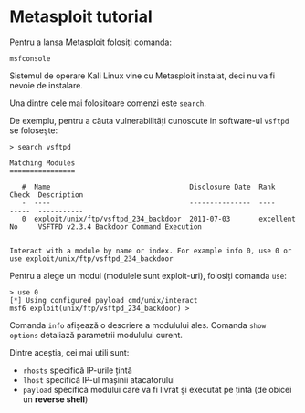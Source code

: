 # Metasploit tutorial

Pentru a lansa Metasploit folosiți comanda:

``` shell
msfconsole
```

Sistemul de operare Kali Linux vine cu Metasploit instalat, deci nu va fi nevoie de instalare.

Una dintre cele mai folositoare comenzi este `search`.

De exemplu, pentru a căuta vulnerabilități cunoscute in software-ul `vsftpd` se folosește:

``` shell
> search vsftpd

Matching Modules
================

   #  Name                                  Disclosure Date  Rank       Check  Description
   -  ----                                  ---------------  ----       -----  -----------
   0  exploit/unix/ftp/vsftpd_234_backdoor  2011-07-03       excellent  No     VSFTPD v2.3.4 Backdoor Command Execution


Interact with a module by name or index. For example info 0, use 0 or use exploit/unix/ftp/vsftpd_234_backdoor
```

Pentru a alege un modul (modulele sunt exploit-uri), folosiți comanda `use`:

``` shell
> use 0
[*] Using configured payload cmd/unix/interact
msf6 exploit(unix/ftp/vsftpd_234_backdoor) >
```

Comanda `info` afișează o descriere a modulului ales.
Comanda `show options` detaliază parametrii modulului curent.

Dintre aceștia, cei mai utili sunt:

- `rhosts` specifică IP-urile țintă
- `lhost` specifică IP-ul mașinii atacatorului
- `payload` specifică modului care va fi livrat și executat pe țintă (de obicei un **reverse shell**)
